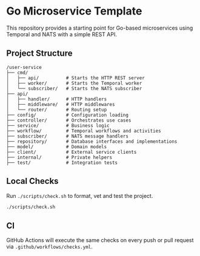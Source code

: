 # Go Microservice Template

This repository provides a starting point for Go-based microservices using Temporal and NATS with a simple REST API.

## Project Structure

```
/user-service
├── cmd/
│   ├── api/          # Starts the HTTP REST server
│   ├── worker/       # Starts the Temporal worker
│   └── subscriber/   # Starts the NATS subscriber
├── api/
│   ├── handler/      # HTTP handlers
│   ├── middleware/   # HTTP middlewares
│   └── router/       # Routing setup
├── config/           # Configuration loading
├── controller/       # Orchestrates use cases
├── service/          # Business logic
├── workflow/         # Temporal workflows and activities
├── subscriber/       # NATS message handlers
├── repository/       # Database interfaces and implementations
├── model/            # Domain models
├── client/           # External service clients
├── internal/         # Private helpers
├── test/             # Integration tests
```

## Local Checks

Run `./scripts/check.sh` to format, vet and test the project.

```bash
./scripts/check.sh
```

## CI

GitHub Actions will execute the same checks on every push or pull request via `.github/workflows/checks.yml`.

